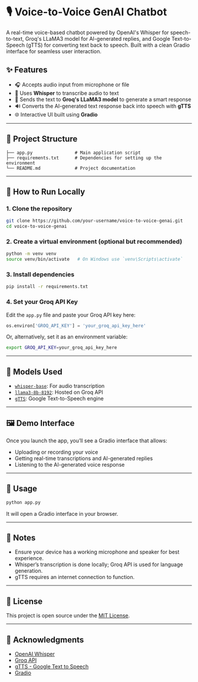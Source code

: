 
# 🎙️ Voice-to-Voice GenAI Chatbot

A real-time voice-based chatbot powered by OpenAI's Whisper for speech-to-text, Groq's LLaMA3 model for AI-generated replies, and Google Text-to-Speech (gTTS) for converting text back to speech. Built with a clean Gradio interface for seamless user interaction.

## ✨ Features

- 🎧 Accepts audio input from microphone or file
- 🧠 Uses **Whisper** to transcribe audio to text
- 🤖 Sends the text to **Groq's LLaMA3 model** to generate a smart response
- 🔊 Converts the AI-generated text response back into speech with **gTTS**
- 🌐 Interactive UI built using **Gradio**

---

## 📁 Project Structure

```
├── app.py                # Main application script
├── requirements.txt      # Dependencies for setting up the environment
└── README.md             # Project documentation
```

---

## 🚀 How to Run Locally

### 1. Clone the repository

```bash
git clone https://github.com/your-username/voice-to-voice-genai.git
cd voice-to-voice-genai
```

### 2. Create a virtual environment (optional but recommended)

```bash
python -m venv venv
source venv/bin/activate   # On Windows use `venv\Scripts\activate`
```

### 3. Install dependencies

```bash
pip install -r requirements.txt
```

### 4. Set your Groq API Key

Edit the `app.py` file and paste your Groq API key here:

```python
os.environ['GROQ_API_KEY'] = 'your_groq_api_key_here'
```

Or, alternatively, set it as an environment variable:

```bash
export GROQ_API_KEY=your_groq_api_key_here
```

---

## 🧠 Models Used

- [`whisper-base`](https://github.com/openai/whisper): For audio transcription
- [`llama3-8b-8192`](https://console.groq.com/): Hosted on Groq API
- [`gTTS`](https://pypi.org/project/gTTS/): Google Text-to-Speech engine

---

## 🖼️ Demo Interface

Once you launch the app, you’ll see a Gradio interface that allows:

- Uploading or recording your voice
- Getting real-time transcriptions and AI-generated replies
- Listening to the AI-generated voice response

---

## 🔧 Usage

```bash
python app.py
```

It will open a Gradio interface in your browser.

---

## 📌 Notes

- Ensure your device has a working microphone and speaker for best experience.
- Whisper’s transcription is done locally; Groq API is used for language generation.
- gTTS requires an internet connection to function.

---

## 📃 License

This project is open source under the [MIT License](LICENSE).

---

## 🙌 Acknowledgments

- [OpenAI Whisper](https://github.com/openai/whisper)
- [Groq API](https://console.groq.com/)
- [gTTS - Google Text to Speech](https://pypi.org/project/gTTS/)
- [Gradio](https://www.gradio.app/)

